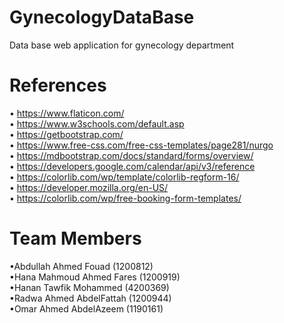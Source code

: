 # GynecologyDataBase
Data base web application for gynecology department
# References
•	https://www.flaticon.com/
<br>
•	https://www.w3schools.com/default.asp
<br>
•	https://getbootstrap.com/
<br>
•	https://www.free-css.com/free-css-templates/page281/nurgo
<br>
•	https://mdbootstrap.com/docs/standard/forms/overview/
<br>
•	https://developers.google.com/calendar/api/v3/reference
<br>
•	https://colorlib.com/wp/template/colorlib-regform-16/
<br>
•	https://developer.mozilla.org/en-US/
<br>
•	https://colorlib.com/wp/free-booking-form-templates/
<br>
# Team Members
•Abdullah Ahmed Fouad (1200812)
<br>
•Hana Mahmoud Ahmed Fares (1200919)
<br>
•Hanan Tawfik Mohammed (4200369)
<br>
•Radwa Ahmed AbdelFattah (1200944)
<br>
•Omar Ahmed AbdelAzeem (1190161)
<br>
